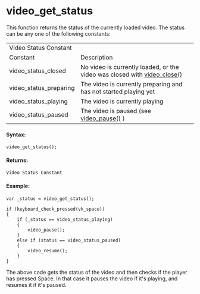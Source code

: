 # video_get_status

This function returns the status of the currently loaded video. The
status can be any one of the following constants:

|                          |                                                                                               |
|--------------------------|-----------------------------------------------------------------------------------------------|
|  Video Status Constant   |                                                                                               |
| Constant                 | Description                                                                                   |
|  video_status_closed     | No video is currently loaded, or the video was closed with [video_close()](video_close)   |
|  video_status_preparing  | The video is currently preparing and has not started playing yet                              |
|  video_status_playing    | The video is currently playing                                                                |
|  video_status_paused     | The video is paused (see [video_pause()](video_pause) )                                   |

#### Syntax:

``` gml
video_get_status();
```

#### Returns:

``` gml
Video Status Constant
```

#### Example:

``` gml
var _status = video_get_status();

if (keyboard_check_pressed(vk_space))
{
    if (_status == video_status_playing)
    {
        video_pause();
    }
    else if (status == video_status_paused)
    {
        video_resume();
    }
}
```

The above code gets the status of the video and then checks if the
player has pressed Space. In that case it pauses the video if it's
playing, and resumes it if it's paused.
